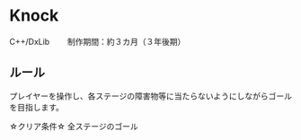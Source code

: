 # Knock
C++/DxLib　　
制作期間：約３カ月（３年後期）

## ルール
プレイヤーを操作し、各ステージの障害物等に当たらないようにしながらゴールを目指します。

☆クリア条件☆
全ステージのゴール
